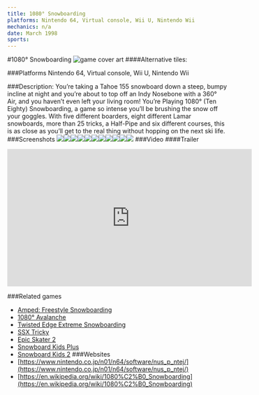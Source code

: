 ```yaml
---
title: 1080° Snowboarding
platforms: Nintendo 64, Virtual console, Wii U, Nintendo Wii
mechanics: n/a
date: March 1998
sports: 
---
```

#1080° Snowboarding
![game cover art](//images.igdb.com/igdb/image/upload/t_cover_big/htqdgazsmupb3mwpcuip.jpg "Logo Title Text 1")
####Alternative tiles:

###Platforms
Nintendo 64, Virtual console, Wii U, Nintendo Wii

###Description:
You’re taking a Tahoe 155 snowboard down a steep, bumpy incline at night and you’re about to top off an Indy Nosebone with a 360° Air, and you haven’t even left your living room! You’re Playing 1080° (Ten Eighty) Snowboarding, a game so intense you’ll be brushing the snow off your goggles. With five different boarders, eight different Lamar snowboards, more than 25 tricks, a Half-Pipe and six different courses, this is as close as you’ll get to the real thing without hopping on the next ski life.
###Screenshots
<a target="_blank" href="//images.igdb.com/igdb/image/upload/t_cover_big/tzzynpc1rf0yxanpk3cg.jpg"><img src="//images.igdb.com/igdb/image/upload/t_thumb/tzzynpc1rf0yxanpk3cg.jpg"/></a><a target="_blank" href="//images.igdb.com/igdb/image/upload/t_cover_big/vzryceyi36jvzkxsfqks.jpg"><img src="//images.igdb.com/igdb/image/upload/t_thumb/vzryceyi36jvzkxsfqks.jpg"/></a><a target="_blank" href="//images.igdb.com/igdb/image/upload/t_cover_big/jjfyhdv1wbp49ypsjdln.jpg"><img src="//images.igdb.com/igdb/image/upload/t_thumb/jjfyhdv1wbp49ypsjdln.jpg"/></a><a target="_blank" href="//images.igdb.com/igdb/image/upload/t_cover_big/jd8lme2lnugtgq6dgtej.jpg"><img src="//images.igdb.com/igdb/image/upload/t_thumb/jd8lme2lnugtgq6dgtej.jpg"/></a><a target="_blank" href="//images.igdb.com/igdb/image/upload/t_cover_big/lmlygqeby0ivgtla0ndt.jpg"><img src="//images.igdb.com/igdb/image/upload/t_thumb/lmlygqeby0ivgtla0ndt.jpg"/></a><a target="_blank" href="//images.igdb.com/igdb/image/upload/t_cover_big/l1tc8ux21sxndpuroj1r.jpg"><img src="//images.igdb.com/igdb/image/upload/t_thumb/l1tc8ux21sxndpuroj1r.jpg"/></a><a target="_blank" href="//images.igdb.com/igdb/image/upload/t_cover_big/ssvusywzblr42pzlmn55.jpg"><img src="//images.igdb.com/igdb/image/upload/t_thumb/ssvusywzblr42pzlmn55.jpg"/></a><a target="_blank" href="//images.igdb.com/igdb/image/upload/t_cover_big/eqciaavvhfbtb3ws9mir.jpg"><img src="//images.igdb.com/igdb/image/upload/t_thumb/eqciaavvhfbtb3ws9mir.jpg"/></a><a target="_blank" href="//images.igdb.com/igdb/image/upload/t_cover_big/lgrh49fp979uxeeol3ha.jpg"><img src="//images.igdb.com/igdb/image/upload/t_thumb/lgrh49fp979uxeeol3ha.jpg"/></a><a target="_blank" href="//images.igdb.com/igdb/image/upload/t_cover_big/vtm7pkr9gzzi48qfxsze.jpg"><img src="//images.igdb.com/igdb/image/upload/t_thumb/vtm7pkr9gzzi48qfxsze.jpg"/></a><a target="_blank" href="//images.igdb.com/igdb/image/upload/t_cover_big/ut7osge57ot4s48o5zm9.jpg"><img src="//images.igdb.com/igdb/image/upload/t_thumb/ut7osge57ot4s48o5zm9.jpg"/></a>
###Video
####Trailer

<iframe width="560" height="315" src="https://www.youtube.com/embed/iga-zD9rhlQ" frameborder="0" allowfullscreen></iframe>

###Related games
* [Amped: Freestyle Snowboarding](/games/amped-freestyle-snowboarding-5484/)
* [1080° Avalanche](/games/1080-avalanche-3774/)
* [Twisted Edge Extreme Snowboarding](/games/twisted-edge-extreme-snowboarding-3622/)
* [SSX Tricky](/games/ssx-tricky-4176/)
* [Epic Skater 2](/games/epic-skater-2-71452/)
* [Snowboard Kids Plus](/games/snowboard-kids-plus-72103/)
* [Snowboard Kids 2](/games/snowboard-kids-2-3343/)
###Websites
* [https://www.nintendo.co.jp/n01/n64/software/nus_p_ntej/](https://www.nintendo.co.jp/n01/n64/software/nus_p_ntej/)
* [https://en.wikipedia.org/wiki/1080%C2%B0_Snowboarding](https://en.wikipedia.org/wiki/1080%C2%B0_Snowboarding)
